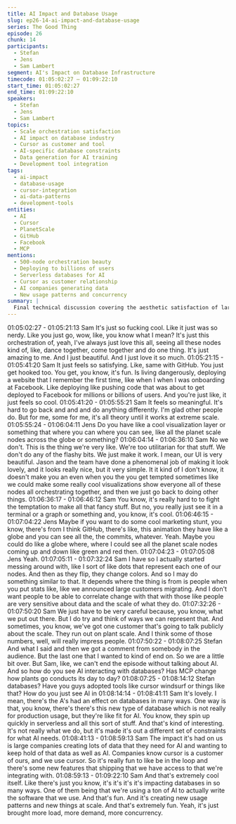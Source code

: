 ```yaml
---
title: AI Impact and Database Usage
slug: ep26-14-ai-impact-and-database-usage
series: The Good Thing
episode: 26
chunk: 14
participants:
  - Stefan
  - Jens
  - Sam Lambert
segment: AI's Impact on Database Infrastructure
timecode: 01:05:02:27 – 01:09:22:10
start_time: 01:05:02:27
end_time: 01:09:22:10
speakers:
  - Stefan
  - Jens
  - Sam Lambert
topics:
  - Scale orchestration satisfaction
  - AI impact on database industry
  - Cursor as customer and tool
  - AI-specific database constraints
  - Data generation for AI training
  - Development tool integration
tags:
  - ai-impact
  - database-usage
  - cursor-integration
  - ai-data-patterns
  - development-tools
entities:
  - AI
  - Cursor
  - PlanetScale
  - GitHub
  - Facebook
  - MCP
mentions:
  - 500-node orchestration beauty
  - Deploying to billions of users
  - Serverless databases for AI
  - Cursor as customer relationship
  - AI companies generating data
  - New usage patterns and concurrency
summary: |
  Final technical discussion covering the aesthetic satisfaction of large-scale infrastructure orchestration and AI's transformative impact on database usage patterns, including PlanetScale's relationship with Cursor and the new constraints AI applications create.
---
```


01:05:02:27 - 01:05:21:13
Sam
It's just so fucking cool. Like it just was so nerdy. Like you just go, wow, like, you know what I
mean? It's just this orchestration of, yeah, I've always just love this all, seeing all these nodes
kind of, like, dance together, come together and do one thing. It's just amazing to me. And I just
beautiful. And I just love it so much.
01:05:21:15 - 01:05:41:20
Sam
It just feels so satisfying. Like, same with GitHub. You just get hooked too. You get, you know,
it's fun. Is living dangerously, deploying a website that I remember the first time, like when I
when I was onboarding at Facebook. Like deploying like pushing code that was about to get
deployed to Facebook for millions or billions of users. And you're just like, it just feels so cool.
01:05:41:20 - 01:05:55:21
Sam
It feels so meaningful. It's hard to go back and and and do anything differently. I'm glad other
people do. But for me, some for me, it's all theory until it works at extreme scale.
01:05:55:24 - 01:06:04:11
Jens
Do you have like a cool visualization layer or something that where you can where you can see,
like all the planet scale nodes across the globe or something?
01:06:04:14 - 01:06:36:10
Sam
No we don't. This is the thing we're very like. We're too utilitarian for that stuff. We don't do any
of the flashy bits. We just make it work. I mean, our UI is very beautiful. Jason and the team
have done a phenomenal job of making it look lovely, and it looks really nice, but it very simple.
It it kind of I don't know, it doesn't make you an even when you the you get tempted sometimes
like we could make some really cool visualizations show everyone all of these nodes all
orchestrating together, and then we just go back to doing other things.
01:06:36:17 - 01:06:46:12
Sam
You know, it's really hard to to fight the temptation to make all that fancy stuff. But no, you really
just see it in a terminal or a graph or something and, you know, it's cool.
01:06:46:15 - 01:07:04:22
Jens
Maybe if you want to do some cool marketing stunt, you know, there's from I think GitHub,
there's like, this animation they have like a globe and you can see all the, the commits,
whatever. Yeah. Maybe you could do like a globe where, where I could see all the planet scale
nodes coming up and down like green and red then.
01:07:04:23 - 01:07:05:08
Jens
Yeah.
01:07:05:11 - 01:07:32:24
Sam
I have so I actually started messing around with, like I sort of like dots that represent each one
of our nodes. And then as they flip, they change colors. And so I may do something similar to
that. It depends where the thing is from is people when you put stats like, like we announced
large customers migrating. And I don't want people to be able to correlate change with that with
those like people are very sensitive about data and the scale of what they do.
01:07:32:26 - 01:07:50:20
Sam
We just have to be very careful because, you know, what we put out there. But I do try and think
of ways we can represent that. And sometimes, you know, we've got one customer that's going
to talk publicly about the scale. They run out on plant scale. And I think some of those numbers,
well, will really impress people.
01:07:50:22 - 01:08:07:25
Stefan
And what I said and then we got a comment from somebody in the audience. But the last one
that I wanted to kind of end on. So we are a little bit over. But Sam, like, we can't end the
episode without talking about AI. And so how do you see AI interacting with databases? Has
MCP change how plants go conducts its day to day?
01:08:07:25 - 01:08:14:12
Stefan
databases?
Have you guys adopted tools like cursor windsurf or things like that? How do you just see AI in
01:08:14:14 - 01:08:41:11
Sam
It's lovely. I mean, there's the A's had an effect on databases in many ways. One way is that,
you know, there's there's this new type of database which is not really for production usage, but
they're like fit for AI. You know, they spin up quickly in serverless and all this sort of stuff. And
that's kind of interesting. It's not really what we do, but it's made it's out a different set of
constraints for what AI needs.
01:08:41:13 - 01:08:59:13
Sam
The impact it's had on us is large companies creating lots of data that they need for AI and
wanting to keep hold of that data as well as AI. Companies know cursor is a customer of ours,
and we use cursor. So it's really fun to like be in the loop and there's some new features that
shipping that we have access to that we're integrating with.
01:08:59:13 - 01:09:22:10
Sam
And that's extremely cool itself. Like there's just you know, it's it's it's it's impacting databases in
so many ways. One of them being that we're using a ton of AI to actually write the software that
we use. And that's fun. And it's creating new usage patterns and new things at scale. And that's
extremely fun. Yeah, it's just brought more load, more demand, more concurrency.